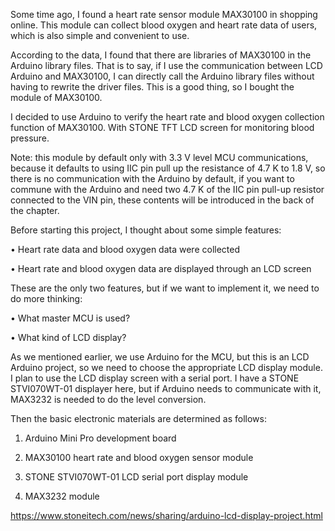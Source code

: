 Some time ago, I found a heart rate sensor module MAX30100 in shopping online. This module can collect blood oxygen and heart rate data of users, which is also simple and convenient to use.

According to the data, I found that there are libraries of MAX30100 in the Arduino library files. That is to say, if I use the communication between LCD Arduino and MAX30100, I can directly call the Arduino library files without having to rewrite the driver files. This is a good thing, so I bought the module of MAX30100.

I decided to use Arduino to verify the heart rate and blood oxygen collection function of MAX30100. With STONE TFT LCD screen for monitoring blood pressure.


Note: this module by default only with 3.3 V level MCU communications, because it defaults to using IIC pin pull up the resistance of 4.7 K to 1.8 V, so there is no communication with the Arduino by default, if you want to commune with the Arduino and need two 4.7 K of the IIC pin pull-up resistor connected to the VIN pin, these contents will be introduced in the back of the chapter.

 
Before starting this project, I thought about some simple features:

•  Heart rate data and blood oxygen data were collected

•  Heart rate and blood oxygen data are displayed through an LCD screen

 

These are the only two features, but if we want to implement it, we need to do more thinking:

•  What master MCU is used?

•  What kind of LCD display?

 

As we mentioned earlier, we use Arduino for the MCU, but this is an LCD Arduino project, so we need to choose the appropriate LCD display module. I plan to use the LCD display screen with a serial port. I have a STONE STVI070WT-01 displayer here, but if Arduino needs to communicate with it, MAX3232 is needed to do the level conversion.

 

Then the basic electronic materials are determined as follows:

1. Arduino Mini Pro development board

2. MAX30100 heart rate and blood oxygen sensor module

3. STONE STVI070WT-01 LCD serial port display module

4. MAX3232 module

 https://www.stoneitech.com/news/sharing/arduino-lcd-display-project.html
